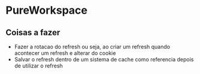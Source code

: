 # PureWorkspace

## Coisas a fazer

- Fazer a rotacao do refresh ou seja, ao criar um refresh quando acontecer um refresh e alterar do cookie
- Salvar o refresh dentro de um sistema de cache como referencia depois de utilizar o refresh
